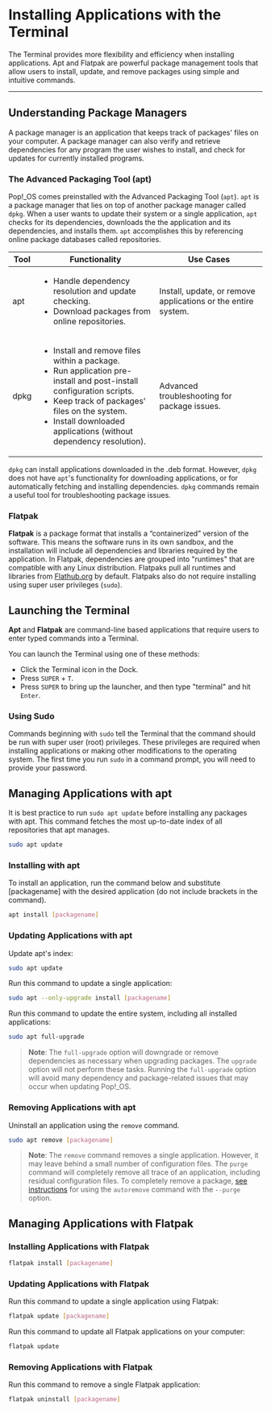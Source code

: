 # Installing Applications with the Terminal

The Terminal provides more flexibility and efficiency when installing applications. Apt and Flatpak are powerful package management tools that allow users to install, update, and remove packages using simple and intuitive commands.

---

## Understanding Package Managers

A package manager is an application that keeps track of packages' files on your computer. A package manager can also verify and retrieve dependencies for any program the user wishes to install, and check for updates for currently installed programs.

### The Advanced Packaging Tool (apt)

Pop!\_OS comes preinstalled with the Advanced Packaging Tool (`apt`). `apt` is a package manager that lies on top of another package manager called `dpkg`. When a user wants to update their system or a single application, `apt` checks for its dependencies, downloads the the application and its dependencies, and installs them. `apt`  accomplishes this by referencing online package databases called repositories.

| Tool | Functionality | Use Cases |
|------|---------------|-----------|
| apt  | <ul><li>Handle dependency resolution and update checking.</li><li>Download packages from online repositories. | Install, update, or remove applications or the entire system. |
| dpkg | <ul><li>Install and remove files within a package.</li><li>Run application pre-install and post-install configuration scripts.</li><li>Keep track of packages' files on the system.</li><li>Install downloaded applications (without dependency resolution).</li></ul> | Advanced troubleshooting for package issues. |

`dpkg` can install applications downloaded in the .deb format. However, `dpkg` does not have `apt`'s functionality for downloading applications, or for automatically fetching and installing dependencies. `dpkg` commands remain a useful tool for troubleshooting package issues.

### Flatpak

**Flatpak** is a package format that installs a “containerized” version of the software. This means the software runs in its own sandbox, and the installation will include all dependencies and libraries required by the application. In Flatpak, dependencies are grouped into "runtimes" that are compatible with any Linux distribution. Flatpaks pull all runtimes and libraries from [Flathub.org](https://flathub.org/home) by default. Flatpaks also do not require installing using super user privileges (`sudo`).

## Launching the Terminal

**Apt** and **Flatpak** are command-line based applications that require users to enter typed commands into a Terminal.

You can launch the Terminal using one of these methods:

- Click the Terminal icon in the Dock.
- Press `SUPER` + `T`.
- Press `SUPER` to bring up the launcher, and then type "terminal" and hit `Enter`.

### Using Sudo

Commands beginning with `sudo` tell the Terminal that the command should be run with super user (root) privileges. These privileges are required when installing applications or making other modifications to the operating system. The first time you run `sudo` in a command prompt, you will need to provide your password.

## Managing Applications with apt

It is best practice to run `sudo apt update` before installing any packages with apt. This command fetches the most up-to-date index of all repositories that apt manages.

```bash
sudo apt update
```

### Installing with apt

To install an application, run the command below and substitute [packagename] with the desired application (do not include brackets in the command).

```bash
apt install [packagename]
```

### Updating Applications with apt

Update apt's index:

```bash
sudo apt update
```

Run this command to update a single application:

```bash
sudo apt --only-upgrade install [packagename]
```

Run this command to update the entire system, including all installed applications:

```bash
sudo apt full-upgrade
```

>**Note**: The `full-upgrade` option will downgrade or remove dependencies as necessary when upgrading packages. The `upgrade` option will not perform these tasks. Running the `full-upgrade` option will avoid many dependency and package-related issues that may occur when updating Pop!\_OS.

### Removing Applications with apt

Uninstall an application using the `remove` command.

```bash
sudo apt remove [packagename]
```

>**Note**: The `remove` command removes a single application. However, it may leave behind a small number of configuration files. The `purge` command will completely remove all trace of an application, including residual configuration files. To completely remove a package, [see instructions](fix-packages.md#purge) for using the `autoremove` command with the `--purge` option.

## Managing Applications with Flatpak

### Installing Applications with Flatpak

```bash
flatpak install [packagename]
```

### Updating Applications with Flatpak

Run this command to update a single application using Flatpak:

```bash
flatpak update [packagename]
```

Run this command to update all Flatpak applications on your computer:

```bash
flatpak update
```

### Removing Applications with Flatpak

Run this command to remove a single Flatpak application:

```bash
flatpak uninstall [packagename]
```
